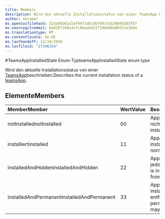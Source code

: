 ```yaml
---
title: Members
description: Wird den aktuelle Installationsstatus von einer TeamsApp beschrieben.
author: nkramer
ms.openlocfilehash: 52da05b61d1ef94f1dbc9b799c53b39049205fb7
ms.sourcegitcommit: 6a82bf240a3cfc0baabd227349e08a08311e3d44
ms.translationtype: MT
ms.contentlocale: de-DE
ms.lasthandoff: 12/18/2018
ms.locfileid: "27346354"
---
```

#<a name="teamsappinstalledstate-enum-type"></a><span data-ttu-id="cfaf4-103">TeamsAppInstalledState Enum-Typ</span><span class="sxs-lookup"><span data-stu-id="cfaf4-103">teamsAppInstalledState enum type</span></span>



<span data-ttu-id="cfaf4-104">Wird den aktuelle Installationsstatus von einer [TeamsApp](teamsapp.md)beschrieben.</span><span class="sxs-lookup"><span data-stu-id="cfaf4-104">Describes the current installation status of a [teamsApp](teamsapp.md).</span></span>

## <a name="members"></a><span data-ttu-id="cfaf4-105">Elemente</span><span class="sxs-lookup"><span data-stu-id="cfaf4-105">Members</span></span>

| <span data-ttu-id="cfaf4-106">Member</span><span class="sxs-lookup"><span data-stu-id="cfaf4-106">Member</span></span> | <span data-ttu-id="cfaf4-107">Wert</span><span class="sxs-lookup"><span data-stu-id="cfaf4-107">Value</span></span>| <span data-ttu-id="cfaf4-108">Beschreibung</span><span class="sxs-lookup"><span data-stu-id="cfaf4-108">Description</span></span> |
|:---------------|:--------|:----------|
|<span data-ttu-id="cfaf4-109">notInstalled</span><span class="sxs-lookup"><span data-stu-id="cfaf4-109">notInstalled</span></span>|<span data-ttu-id="cfaf4-110">0</span><span class="sxs-lookup"><span data-stu-id="cfaf4-110">0</span></span>|<span data-ttu-id="cfaf4-111">App wird an das Team nicht installiert.</span><span class="sxs-lookup"><span data-stu-id="cfaf4-111">App is not installed to team.</span></span>|
|<span data-ttu-id="cfaf4-112">installiert</span><span class="sxs-lookup"><span data-stu-id="cfaf4-112">installed</span></span>|<span data-ttu-id="cfaf4-113">1</span><span class="sxs-lookup"><span data-stu-id="cfaf4-113">1</span></span>|<span data-ttu-id="cfaf4-114">App wird normalerweise installiert.</span><span class="sxs-lookup"><span data-stu-id="cfaf4-114">App is installed normally.</span></span>|
|<span data-ttu-id="cfaf4-115">installedAndHidden</span><span class="sxs-lookup"><span data-stu-id="cfaf4-115">installedAndHidden</span></span>|<span data-ttu-id="cfaf4-116">2</span><span class="sxs-lookup"><span data-stu-id="cfaf4-116">2</span></span>|<span data-ttu-id="cfaf4-117">App wird installiert, jedoch ausgeblendet.</span><span class="sxs-lookup"><span data-stu-id="cfaf4-117">App is installed but hidden from view.</span></span>|
|<span data-ttu-id="cfaf4-118">installedAndPermanent</span><span class="sxs-lookup"><span data-stu-id="cfaf4-118">installedAndPermanent</span></span>|<span data-ttu-id="cfaf4-119">3</span><span class="sxs-lookup"><span data-stu-id="cfaf4-119">3</span></span>|<span data-ttu-id="cfaf4-120">App wird dauerhaft installiert und kann nicht entfernt werden.</span><span class="sxs-lookup"><span data-stu-id="cfaf4-120">App is permanently installed and may not be removed.</span></span>|
